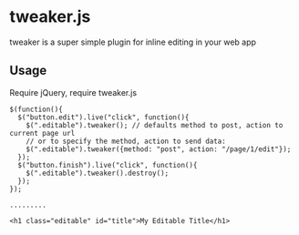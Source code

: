 tweaker.js
==========

tweaker is a super simple plugin for inline editing in your web app

Usage
-----

Require jQuery, require tweaker.js

    $(function(){
      $("button.edit").live("click", function(){
        $(".editable").tweaker(); // defaults method to post, action to current page url
        // or to specify the method, action to send data:
        $(".editable").tweaker({method: "post", action: "/page/1/edit"});
      });
      $("button.finish").live("click", function(){
        $(".editable").tweaker().destroy();
      });
    });
    
    .........
    
    <h1 class="editable" id="title">My Editable Title</h1>